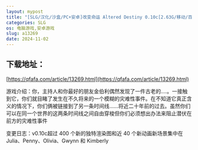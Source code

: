 ```yaml
---
layout: mypost
title: "[SLG/汉化/沙盒/PC+安卓]改变命运 Altered Destiny 0.10c[2.63G/移动/百度]"
categories: SLG
os: 电脑游戏,安卓游戏
slug: a13269
date: 2024-11-02
---
```


## 下载地址：

[https://qfafa.com/article/13269.html](https://qfafa.com/article/13269.html)

游戏介绍：你，主持人和你最好的朋友金伯利偶然发现了一件古老的….。一接触到它，你们就目睹了发生在不久将来的一个模糊的灾难性事件。在不知道它真正含义的情况下，你们俩被链接到了另一条时间线……将近二十年前的过去。虽然你们可以在同一个世界的这两条时间线之间自由穿梭但你们必须想出办法来阻止潜伏在前方的灾难性事件

变更日志：v0.10c超过 400 个新的独特渲染图和近 40 个新动画新场景集中在 Julia、Penny、Olivia、Gwynn 和 Kimberly